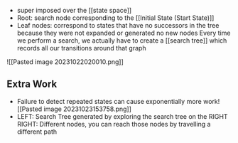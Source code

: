 - super imposed over the [[state space]]
- Root: search node corresponding to the [[Initial State (Start State)]]
- Leaf nodes: correspond to states that have no successors in the tree because they were not expanded or generated no new nodes
Every time we perform a search, we actually have to create a [[search tree]] which records all our transitions around that graph

![[Pasted image 20231022020010.png]]

## Extra Work
- Failure to detect repeated states can cause exponentially more work![[Pasted image 20231023153758.png]]
- LEFT: Search Tree generated by exploring the search tree on the RIGHT RIGHT: Different nodes, you can reach those nodes by travelling a different path